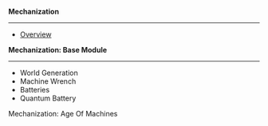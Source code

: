 **Mechanization**
***
* [Overview](https://github.com/ImCoolYeah105/Mechanization/wiki)

**Mechanization: Base Module**
***
* World Generation
* Machine Wrench
* Batteries
* Quantum Battery

Mechanization: Age Of Machines